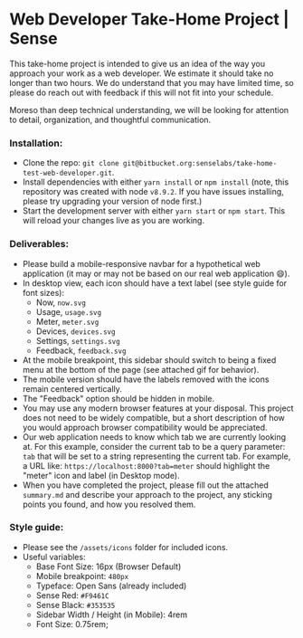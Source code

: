 # Web Developer Take-Home Project | Sense
This take-home project is intended to give us an idea of the way you approach your work as a web developer. We estimate it should take no longer than two hours. We do understand that you may have limited time, so please do reach out with feedback if this will not fit into your schedule.

Moreso than deep technical understanding, we will be looking for attention to detail, organization, and thoughtful communication.

### Installation:
  - Clone the repo: `git clone git@bitbucket.org:senselabs/take-home-test-web-developer.git`.
  - Install dependencies with either `yarn install` or `npm install` (note, this repository was created with node `v8.9.2`. If you have issues installing, please try upgrading your version of node first.)
  - Start the development server with either `yarn start` or `npm start`. This will reload your changes live as you are working.

### Deliverables:
  * Please build a mobile-responsive navbar for a hypothetical web application (it may or may not be based on our real web application 😄).
  * In desktop view, each icon should have a text label (see style guide for font sizes):
    - Now, `now.svg`
    - Usage, `usage.svg`
    - Meter, `meter.svg`
    - Devices, `devices.svg`
    - Settings, `settings.svg`
    - Feedback, `feedback.svg`
  * At the mobile breakpoint, this sidebar should switch to being a fixed menu at the bottom of the page (see attached gif for behavior).
  * The mobile version should have the labels removed with the icons remain centered vertically.
  * The "Feedback" option should be hidden in mobile.
  * You may use any modern browser features at your disposal. This project does not need to be widely compatible, but a short description of how you would approach browser compatibility would be appreciated.
  * Our web application needs to know which tab we are currently looking at. For this example, consider the current tab to be a query parameter: `tab` that will be set to a string representing the current tab. For example, a URL like: `https://localhost:8000?tab=meter` should highlight the "meter" icon and label (in Desktop mode).
  * When you have completed the project, please fill out the attached `summary.md` and describe your approach to the project, any sticking points you found, and how you resolved them.


### Style guide:
  * Please see the `/assets/icons` folder for included icons.
  * Useful variables:
    - Base Font Size: 16px (Browser Default)
    - Mobile breakpoint: `480px`
    - Typeface: Open Sans (already included)
    - Sense Red: `#F9461C`
    - Sense Black: `#353535`
    - Sidebar Width / Height (in Mobile): 4rem
    - Font Size: 0.75rem;

